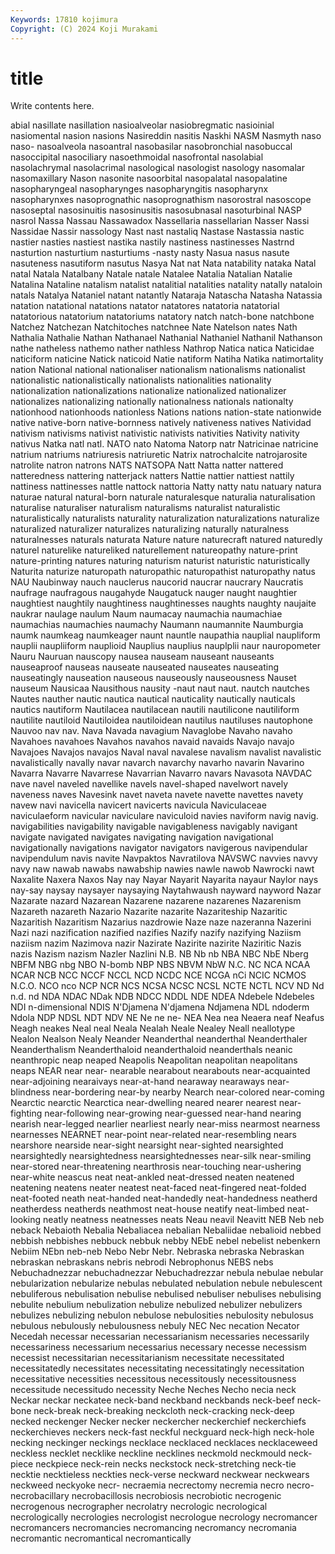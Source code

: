 ```yaml
---
Keywords: 17810 kojimura
Copyright: (C) 2024 Koji Murakami
---
```


# title

Write contents here.



abial nasillate nasillation nasioalveolar nasiobregmatic nasioinial nasiomental
nasion nasions Nasireddin nasitis Naskhi NASM Nasmyth naso naso- nasoalveola
nasoantral nasobasilar nasobronchial nasobuccal nasoccipital nasociliary nasoethmoidal nasofrontal nasolabial nasolachrymal
nasolacrimal nasological nasologist nasology nasomalar nasomaxillary Nason nasonite nasoorbital nasopalatal
nasopalatine nasopharyngeal nasopharynges nasopharyngitis nasopharynx nasopharynxes nasoprognathic nasoprognathism nasorostral nasoscope
nasoseptal nasosinuitis nasosinusitis nasosubnasal nasoturbinal NASP nasrol Nassa Nassau Nassawadox
Nassellaria nassellarian Nasser Nassi Nassidae Nassir nassology Nast nast nastaliq
Nastase Nastassia nastic nastier nasties nastiest nastika nastily nastiness nastinesses
Nastrnd nasturtion nasturtium nasturtiums -nasty nasty Nasua nasus nasute nasuteness
nasutiform nasutus Nasya Nat nat Nata natability nataka Natal natal
Natala Natalbany Natale natale Natalee Natalia Natalian Natalie Natalina Nataline
natalism natalist natalitial natalities natality natally nataloin natals Natalya Nataniel
natant natantly Nataraja Natascha Natasha Natassia natation natational natations natator
natatores natatoria natatorial natatorious natatorium natatoriums natatory natch natch-bone natchbone
Natchez Natchezan Natchitoches natchnee Nate Natelson nates Nath Nathalia Nathalie
Nathan Nathanael Nathanial Nathaniel Nathanil Nathanson nathe natheless nathemo nather
nathless Nathrop Natica natica Naticidae naticiform naticine Natick naticoid Natie
natiform Natiha Natika natimortality nation National national nationaliser nationalism nationalisms
nationalist nationalistic nationalistically nationalists nationalities nationality nationalization nationalizations nationalize nationalized
nationalizer nationalizes nationalizing nationally nationalness nationals nationalty nationhood nationhoods nationless
Nations nations nation-state nationwide native native-born native-bornness natively nativeness natives
Natividad nativism nativisms nativist nativistic nativists nativities Nativity nativity nativus
Natka natl natl. NATO nato Natoma Natorp natr Natricinae natricine
natrium natriums natriuresis natriuretic Natrix natrochalcite natrojarosite natrolite natron natrons
NATS NATSOPA Natt Natta natter nattered natteredness nattering natterjack natters
Nattie nattier nattiest nattily nattiness nattinesses nattle nattock nattoria Natty
natty natu natuary natura naturae natural natural-born naturale naturalesque naturalia
naturalisation naturalise naturaliser naturalism naturalisms naturalist naturalistic naturalistically naturalists naturality
naturalization naturalizations naturalize naturalized naturalizer naturalizes naturalizing naturally naturalness naturalnesses
naturals naturata Nature nature naturecraft natured naturedly naturel naturelike natureliked
naturellement natureopathy nature-print nature-printing natures naturing naturism naturist naturistic naturistically
Naturita naturize naturopath naturopathic naturopathist naturopathy natus NAU Naubinway nauch
nauclerus naucorid naucrar naucrary Naucratis naufrage naufragous naugahyde Naugatuck nauger
naught naughtier naughtiest naughtily naughtiness naughtinesses naughts naughty naujaite naukrar
naulage naulum Naum naumacay naumachia naumachiae naumachias naumachies naumachy Naumann
naumannite Naumburgia naumk naumkeag naumkeager naunt nauntle naupathia nauplial naupliform
nauplii naupliiform nauplioid Nauplius nauplius nauplplii naur nauropometer Nauru Nauruan
nauscopy nausea nauseam nauseant nauseants nauseaproof nauseas nauseate nauseated nauseates
nauseating nauseatingly nauseation nauseous nauseously nauseousness Nauset nauseum Nausicaa Nausithous
nausity -naut naut naut. nautch nautches Nautes nauther nautic nautica
nautical nauticality nautically nauticals nautics nautiform Nautilacea nautilacean nautili nautilicone
nautiliform nautilite nautiloid Nautiloidea nautiloidean nautilus nautiluses nautophone Nauvoo nav
nav. Nava Navada navagium Navaglobe Navaho navaho Navahoes navahoes Navahos
navahos navaid navaids Navajo navajo Navajoes Navajos navajos Naval naval
navalese navalism navalist navalistic navalistically navally navar navarch navarchy navarho
navarin Navarino Navarra Navarre Navarrese Navarrian Navarro navars Navasota NAVDAC
nave navel naveled navellike navels navel-shaped navelwort navely naveness naves
Navesink navet naveta navete navette navettes navety navew navi navicella
navicert navicerts navicula Naviculaceae naviculaeform navicular naviculare naviculoid navies naviform
navig navig. navigabilities navigability navigable navigableness navigably navigant navigate navigated
navigates navigating navigation navigational navigationally navigations navigator navigators navigerous navipendular
navipendulum navis navite Navpaktos Navratilova NAVSWC navvies navvy navy naw
nawab nawabs nawabship nawies nawle nawob Nawrocki nawt Naxalite Naxera
Naxos Nay nay Nayar Nayarit Nayarita nayaur Naylor nays nay-say
naysay naysayer naysaying Naytahwaush nayward nayword Nazar Nazarate nazard Nazarean
Nazarene nazarene nazarenes Nazarenism Nazareth nazareth Nazario Nazarite nazarite Nazariteship
Nazaritic Nazaritish Nazaritism Nazarius nazdrowie Naze naze nazeranna Nazerini Nazi
nazi nazification nazified nazifies Nazify nazify nazifying Naziism naziism nazim
Nazimova nazir Nazirate Nazirite nazirite Naziritic Nazis nazis Nazism nazism
Nazler Nazlini N.B. NB Nb nb NBA NBC NbE Nberg
NBFM NBG nbg NBO N-bomb NBP NBS NBVM NbW N.C.
NC NCA NCAA NCAR NCB NCC NCCF NCCL NCD NCDC
NCE NCGA nCi NCIC NCMOS N.C.O. NCO nco NCP NCR
NCS NCSA NCSC NCSL NCTE NCTL NCV ND Nd n.d.
nd NDA NDAC NDak NDB NDCC NDDL NDE NDEA Ndebele
Ndebeles NDI n-dimensional NDIS N'Djamena N'djamena Ndjamena NDL ndoderm Ndola
NDP NDSL NDT NDV NE Ne ne ne- NEA Nea
nea Neaera neaf Neafus Neagh neakes Neal neal Neala Nealah
Neale Nealey Neall neallotype Nealon Nealson Nealy Neander Neanderthal neanderthal
Neanderthaler Neanderthalism Neanderthaloid neanderthaloid neanderthals neanic neanthropic neap neaped Neapolis
Neapolitan neapolitan neapolitans neaps NEAR near near- nearable nearabout nearabouts
near-acquainted near-adjoining nearaivays near-at-hand nearaway nearaways near-blindness near-bordering near-by nearby
Nearch near-colored near-coming Nearctic nearctic Nearctica near-dwelling neared nearer nearest
near-fighting near-following near-growing near-guessed near-hand nearing nearish near-legged nearlier nearliest
nearly near-miss nearmost nearness nearnesses NEARNET near-point near-related near-resembling nears
nearshore nearside near-sight nearsight near-sighted nearsighted nearsightedly nearsightedness nearsightednesses near-silk
near-smiling near-stored near-threatening nearthrosis near-touching near-ushering near-white neascus neat neat-ankled
neat-dressed neaten neatened neatening neatens neater neatest neat-faced neat-fingered neat-folded
neat-footed neath neat-handed neat-handedly neat-handedness neatherd neatherdess neatherds neathmost neat-house
neatify neat-limbed neat-looking neatly neatness neatnesses neats Neau neavil Neavitt
NEB Neb neb neback Nebaioth Nebalia Nebaliacea nebalian Nebaliidae nebalioid
nebbed nebbish nebbishes nebbuck nebbuk nebby NEbE nebel nebelist nebenkern
Nebiim NEbn neb-neb Nebo Nebr Nebr. Nebraska nebraska Nebraskan nebraskan
nebraskans nebris nebrodi Nebrophonus NEBS nebs Nebuchadnezzar nebuchadnezzar Nebuchadrezzar nebula
nebulae nebular nebularization nebularize nebulas nebulated nebulation nebule nebulescent nebuliferous
nebulisation nebulise nebulised nebuliser nebulises nebulising nebulite nebulium nebulization nebulize
nebulized nebulizer nebulizers nebulizes nebulizing nebulon nebulose nebulosities nebulosity nebulosus
nebulous nebulously nebulousness nebuly NEC Nec necation Necator Necedah necessar
necessarian necessarianism necessaries necessarily necessariness necessarium necessarius necessary necesse necessism
necessist necessitarian necessitarianism necessitate necessitated necessitatedly necessitates necessitating necessitatingly necessitation
necessitative necessities necessitous necessitously necessitousness necessitude necessitudo necessity Neche Neches
Necho necia neck Neckar neckar neckatee neck-band neckband neckbands neck-beef
neck-bone neck-break neck-breaking neckcloth neck-cracking neck-deep necked neckenger Necker necker
neckercher neckerchief neckerchiefs neckerchieves neckers neck-fast neckful neckguard neck-high neck-hole
necking neckinger neckings necklace necklaced necklaces necklaceweed neckless necklet necklike
neckline necklines neckmold neckmould neck-piece neckpiece neck-rein necks neckstock neck-stretching
neck-tie necktie necktieless neckties neck-verse neckward neckwear neckwears neckweed neckyoke
necr- necraemia necrectomy necremia necro necro- necrobacillary necrobacillosis necrobiosis necrobiotic
necrogenic necrogenous necrographer necrolatry necrologic necrological necrologically necrologies necrologist necrologue
necrology necromancer necromancers necromancies necromancing necromancy necromania necromantic necromantical necromantically
